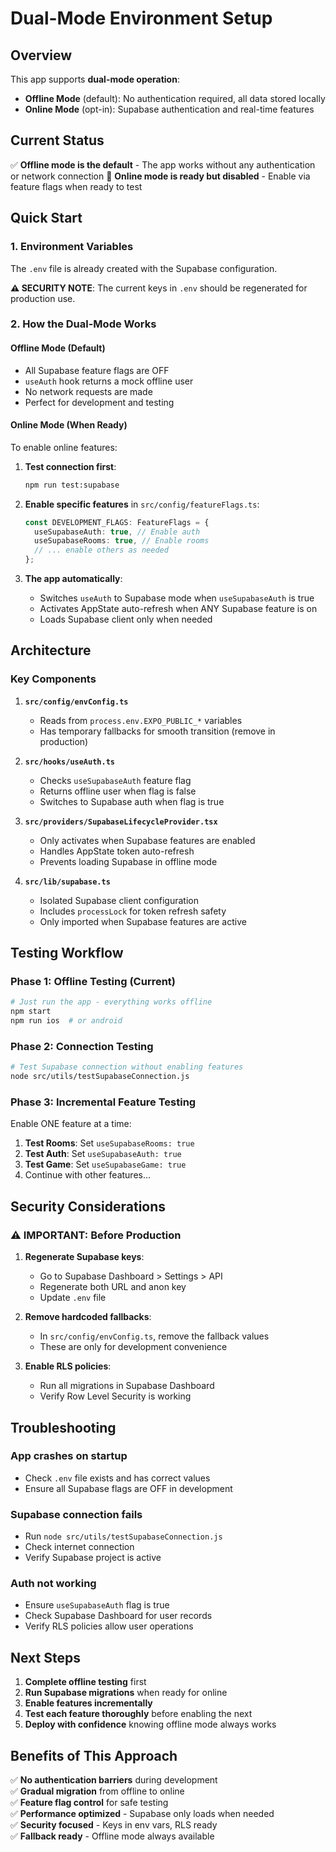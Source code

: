 # Dual-Mode Environment Setup

## Overview

This app supports **dual-mode operation**:

- **Offline Mode** (default): No authentication required, all data stored locally
- **Online Mode** (opt-in): Supabase authentication and real-time features

## Current Status

✅ **Offline mode is the default** - The app works without any authentication or network connection
🔧 **Online mode is ready but disabled** - Enable via feature flags when ready to test

## Quick Start

### 1. Environment Variables

The `.env` file is already created with the Supabase configuration.

**⚠️ SECURITY NOTE**: The current keys in `.env` should be regenerated for production use.

### 2. How the Dual-Mode Works

#### Offline Mode (Default)

- All Supabase feature flags are OFF
- `useAuth` hook returns a mock offline user
- No network requests are made
- Perfect for development and testing

#### Online Mode (When Ready)

To enable online features:

1. **Test connection first**:

   ```bash
   npm run test:supabase
   ```

2. **Enable specific features** in `src/config/featureFlags.ts`:

   ```typescript
   const DEVELOPMENT_FLAGS: FeatureFlags = {
     useSupabaseAuth: true, // Enable auth
     useSupabaseRooms: true, // Enable rooms
     // ... enable others as needed
   };
   ```

3. **The app automatically**:
   - Switches `useAuth` to Supabase mode when `useSupabaseAuth` is true
   - Activates AppState auto-refresh when ANY Supabase feature is on
   - Loads Supabase client only when needed

## Architecture

### Key Components

1. **`src/config/envConfig.ts`**

   - Reads from `process.env.EXPO_PUBLIC_*` variables
   - Has temporary fallbacks for smooth transition (remove in production)

2. **`src/hooks/useAuth.ts`**

   - Checks `useSupabaseAuth` feature flag
   - Returns offline user when flag is false
   - Switches to Supabase auth when flag is true

3. **`src/providers/SupabaseLifecycleProvider.tsx`**

   - Only activates when Supabase features are enabled
   - Handles AppState token auto-refresh
   - Prevents loading Supabase in offline mode

4. **`src/lib/supabase.ts`**
   - Isolated Supabase client configuration
   - Includes `processLock` for token refresh safety
   - Only imported when Supabase features are active

## Testing Workflow

### Phase 1: Offline Testing (Current)

```bash
# Just run the app - everything works offline
npm start
npm run ios  # or android
```

### Phase 2: Connection Testing

```bash
# Test Supabase connection without enabling features
node src/utils/testSupabaseConnection.js
```

### Phase 3: Incremental Feature Testing

Enable ONE feature at a time:

1. **Test Rooms**: Set `useSupabaseRooms: true`
2. **Test Auth**: Set `useSupabaseAuth: true`
3. **Test Game**: Set `useSupabaseGame: true`
4. Continue with other features...

## Security Considerations

### ⚠️ IMPORTANT: Before Production

1. **Regenerate Supabase keys**:

   - Go to Supabase Dashboard > Settings > API
   - Regenerate both URL and anon key
   - Update `.env` file

2. **Remove hardcoded fallbacks**:

   - In `src/config/envConfig.ts`, remove the fallback values
   - These are only for development convenience

3. **Enable RLS policies**:
   - Run all migrations in Supabase Dashboard
   - Verify Row Level Security is working

## Troubleshooting

### App crashes on startup

- Check `.env` file exists and has correct values
- Ensure all Supabase flags are OFF in development

### Supabase connection fails

- Run `node src/utils/testSupabaseConnection.js`
- Check internet connection
- Verify Supabase project is active

### Auth not working

- Ensure `useSupabaseAuth` flag is true
- Check Supabase Dashboard for user records
- Verify RLS policies allow user operations

## Next Steps

1. **Complete offline testing** first
2. **Run Supabase migrations** when ready for online
3. **Enable features incrementally**
4. **Test each feature thoroughly** before enabling the next
5. **Deploy with confidence** knowing offline mode always works

## Benefits of This Approach

✅ **No authentication barriers** during development  
✅ **Gradual migration** from offline to online  
✅ **Feature flag control** for safe testing  
✅ **Performance optimized** - Supabase only loads when needed  
✅ **Security focused** - Keys in env vars, RLS ready  
✅ **Fallback ready** - Offline mode always available
